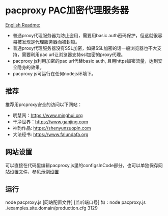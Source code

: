 # pacproxy PAC加密代理服务器
[English Readme:](README_EN\.md)

* 普通proxy代理服务器为防止盗用，需要用basic auth密码保护，但这就很容易被发现是代理服务器而被封锁。
* 普通proxy代理服务器没有SSL加密，如果SSL加密的话一般浏览器也不大支持，需要利用pac url让浏览器支持ssl加密的proxy代理。
* pacproxy js利用加密的pac url代替basic auth, 且用https加密流量，达到安全隐身的效果。
* pacproxy js可运行在任何nodejs环境下。

## 推荐
推荐用prcproxy安全的访问以下网站：
* 明慧网：https://www.minghui.org
* 干净世界：https://www.ganjing.com
* 神韵作品: https://shenyunzuopin.com
* 大法经书: https://www.falundafa.org

## 网站设置
可以直接在代码里编辑pacproxy.js里的configsInCode部分，也可以单独保存网站设置文件，参见[示例设置](examples\/example.site.domain)

## 运行
node pacproxy.js [网站配置文件] [监听端口号]
如：node pacproxy.js ./examples.site.domain/production.cfg 3129
